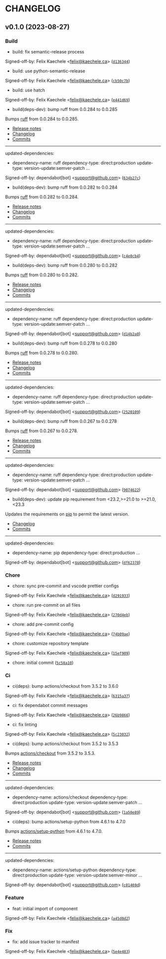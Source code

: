 # CHANGELOG



## v0.1.0 (2023-08-27)

### Build

* build: fix semantic-release process

Signed-off-by: Felix Kaechele &lt;felix@kaechele.ca&gt; ([`d136344`](https://github.com/kaechele/napoleon-efire/commit/d1363449bd8c86ba402343d1ecc7e9e7e4305ec2))

* build: use python-semantic-release

Signed-off-by: Felix Kaechele &lt;felix@kaechele.ca&gt; ([`cb50c7b`](https://github.com/kaechele/napoleon-efire/commit/cb50c7bda2cc9c9fa8be0b05c9e60b90bef4d0eb))

* build: use hatch

Signed-off-by: Felix Kaechele &lt;felix@kaechele.ca&gt; ([`e441d69`](https://github.com/kaechele/napoleon-efire/commit/e441d69516fa942963cd23c7a404bcda123bed28))

* build(deps-dev): bump ruff from 0.0.284 to 0.0.285

Bumps [ruff](https://github.com/astral-sh/ruff) from 0.0.284 to 0.0.285.
- [Release notes](https://github.com/astral-sh/ruff/releases)
- [Changelog](https://github.com/astral-sh/ruff/blob/main/BREAKING_CHANGES.md)
- [Commits](https://github.com/astral-sh/ruff/compare/v0.0.284...v0.0.285)

---
updated-dependencies:
- dependency-name: ruff
  dependency-type: direct:production
  update-type: version-update:semver-patch
...

Signed-off-by: dependabot[bot] &lt;support@github.com&gt; ([`634b27c`](https://github.com/kaechele/napoleon-efire/commit/634b27c004bef58152b38c926509e64b8e314493))

* build(deps-dev): bump ruff from 0.0.282 to 0.0.284

Bumps [ruff](https://github.com/astral-sh/ruff) from 0.0.282 to 0.0.284.
- [Release notes](https://github.com/astral-sh/ruff/releases)
- [Changelog](https://github.com/astral-sh/ruff/blob/main/BREAKING_CHANGES.md)
- [Commits](https://github.com/astral-sh/ruff/compare/v0.0.282...v0.0.284)

---
updated-dependencies:
- dependency-name: ruff
  dependency-type: direct:production
  update-type: version-update:semver-patch
...

Signed-off-by: dependabot[bot] &lt;support@github.com&gt; ([`c4e0cb4`](https://github.com/kaechele/napoleon-efire/commit/c4e0cb4293d29c9719592521a2af2d5def2e062f))

* build(deps-dev): bump ruff from 0.0.280 to 0.0.282

Bumps [ruff](https://github.com/astral-sh/ruff) from 0.0.280 to 0.0.282.
- [Release notes](https://github.com/astral-sh/ruff/releases)
- [Changelog](https://github.com/astral-sh/ruff/blob/main/BREAKING_CHANGES.md)
- [Commits](https://github.com/astral-sh/ruff/compare/v0.0.280...v0.0.282)

---
updated-dependencies:
- dependency-name: ruff
  dependency-type: direct:production
  update-type: version-update:semver-patch
...

Signed-off-by: dependabot[bot] &lt;support@github.com&gt; ([`d14b2a8`](https://github.com/kaechele/napoleon-efire/commit/d14b2a8f576894565e23a83694fea4cc5815256a))

* build(deps-dev): bump ruff from 0.0.278 to 0.0.280

Bumps [ruff](https://github.com/astral-sh/ruff) from 0.0.278 to 0.0.280.
- [Release notes](https://github.com/astral-sh/ruff/releases)
- [Changelog](https://github.com/astral-sh/ruff/blob/main/BREAKING_CHANGES.md)
- [Commits](https://github.com/astral-sh/ruff/compare/v0.0.278...v0.0.280)

---
updated-dependencies:
- dependency-name: ruff
  dependency-type: direct:production
  update-type: version-update:semver-patch
...

Signed-off-by: dependabot[bot] &lt;support@github.com&gt; ([`2520109`](https://github.com/kaechele/napoleon-efire/commit/252010900fa005b9656b3b5784da40b4a1baa16c))

* build(deps-dev): bump ruff from 0.0.267 to 0.0.278

Bumps [ruff](https://github.com/astral-sh/ruff) from 0.0.267 to 0.0.278.
- [Release notes](https://github.com/astral-sh/ruff/releases)
- [Changelog](https://github.com/astral-sh/ruff/blob/main/BREAKING_CHANGES.md)
- [Commits](https://github.com/astral-sh/ruff/compare/v0.0.267...v0.0.278)

---
updated-dependencies:
- dependency-name: ruff
  dependency-type: direct:production
  update-type: version-update:semver-patch
...

Signed-off-by: dependabot[bot] &lt;support@github.com&gt; ([`9074622`](https://github.com/kaechele/napoleon-efire/commit/9074622199564240bdfb7859e54a50f86c694700))

* build(deps-dev): update pip requirement from &lt;23.2,&gt;=21.0 to &gt;=21.0,&lt;23.3

Updates the requirements on [pip](https://github.com/pypa/pip) to permit the latest version.
- [Changelog](https://github.com/pypa/pip/blob/main/NEWS.rst)
- [Commits](https://github.com/pypa/pip/compare/21.0...23.2)

---
updated-dependencies:
- dependency-name: pip
  dependency-type: direct:production
...

Signed-off-by: dependabot[bot] &lt;support@github.com&gt; ([`df62378`](https://github.com/kaechele/napoleon-efire/commit/df623787c262bd3142ea2dbde814a0f2733ca554))

### Chore

* chore: sync pre-commit and vscode prettier configs

Signed-off-by: Felix Kaechele &lt;felix@kaechele.ca&gt; ([`d291933`](https://github.com/kaechele/napoleon-efire/commit/d2919330b1cb64b983a7e509385201b6b839b3e6))

* chore: run pre-commit on all files

Signed-off-by: Felix Kaechele &lt;felix@kaechele.ca&gt; ([`270d4eb`](https://github.com/kaechele/napoleon-efire/commit/270d4eb684821c75c62519e74dd910998c3cb4b4))

* chore: add pre-commit config

Signed-off-by: Felix Kaechele &lt;felix@kaechele.ca&gt; ([`74b09ae`](https://github.com/kaechele/napoleon-efire/commit/74b09aeb6dea39cd6186a81b3243deb90b6679be))

* chore: customize repository template

Signed-off-by: Felix Kaechele &lt;felix@kaechele.ca&gt; ([`15ef909`](https://github.com/kaechele/napoleon-efire/commit/15ef909b18bc15a9c62f5897c891d611493f3a1a))

* chore: initial commit ([`5c58a10`](https://github.com/kaechele/napoleon-efire/commit/5c58a10164ff6083d4881291c3ac1497e548f198))

### Ci

* ci(deps): bump actions/checkout from 3.5.2 to 3.6.0

Signed-off-by: Felix Kaechele &lt;felix@kaechele.ca&gt; ([`6315a37`](https://github.com/kaechele/napoleon-efire/commit/6315a37d0d027fd65b92c2d64a704ce90f2b7110))

* ci: fix dependabot commit messages

Signed-off-by: Felix Kaechele &lt;felix@kaechele.ca&gt; ([`26b9866`](https://github.com/kaechele/napoleon-efire/commit/26b9866eddd583d13d4b835b8d69d11ad4c17a89))

* ci: fix linting

Signed-off-by: Felix Kaechele &lt;felix@kaechele.ca&gt; ([`5c23032`](https://github.com/kaechele/napoleon-efire/commit/5c230325b6d123bd8eb44eac8b7e15f989d53eff))

* ci(deps): bump actions/checkout from 3.5.2 to 3.5.3

Bumps [actions/checkout](https://github.com/actions/checkout) from 3.5.2 to 3.5.3.
- [Release notes](https://github.com/actions/checkout/releases)
- [Changelog](https://github.com/actions/checkout/blob/main/CHANGELOG.md)
- [Commits](https://github.com/actions/checkout/compare/v3.5.2...v3.5.3)

---
updated-dependencies:
- dependency-name: actions/checkout
  dependency-type: direct:production
  update-type: version-update:semver-patch
...

Signed-off-by: dependabot[bot] &lt;support@github.com&gt; ([`1a50e89`](https://github.com/kaechele/napoleon-efire/commit/1a50e898cd829c7b399f6e8dfbcbf556192274d6))

* ci(deps): bump actions/setup-python from 4.6.1 to 4.7.0

Bumps [actions/setup-python](https://github.com/actions/setup-python) from 4.6.1 to 4.7.0.
- [Release notes](https://github.com/actions/setup-python/releases)
- [Commits](https://github.com/actions/setup-python/compare/v4.6.1...v4.7.0)

---
updated-dependencies:
- dependency-name: actions/setup-python
  dependency-type: direct:production
  update-type: version-update:semver-minor
...

Signed-off-by: dependabot[bot] &lt;support@github.com&gt; ([`c01469d`](https://github.com/kaechele/napoleon-efire/commit/c01469dbcfb8c58b1390fcf9277f85dd818be7e0))

### Feature

* feat: initial import of component

Signed-off-by: Felix Kaechele &lt;felix@kaechele.ca&gt; ([`a45d0d2`](https://github.com/kaechele/napoleon-efire/commit/a45d0d291ef0c1655c9d6b7765b04feace21e734))

### Fix

* fix: add issue tracker to manifest

Signed-off-by: Felix Kaechele &lt;felix@kaechele.ca&gt; ([`5e4e483`](https://github.com/kaechele/napoleon-efire/commit/5e4e48337efce5f7addb603c1dd927246a5e7235))
